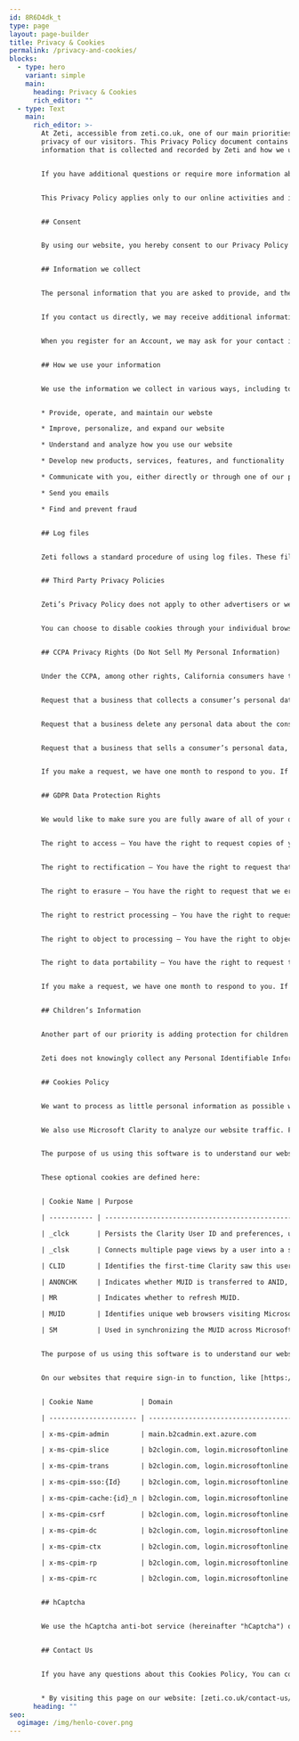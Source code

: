 ```yaml
---
id: 8R6D4dk_t
type: page
layout: page-builder
title: Privacy & Cookies
permalink: /privacy-and-cookies/
blocks:
  - type: hero
    variant: simple
    main:
      heading: Privacy & Cookies
      rich_editor: ""
  - type: Text
    main:
      rich_editor: >-
        At Zeti, accessible from zeti.co.uk, one of our main priorities is the
        privacy of our visitors. This Privacy Policy document contains types of
        information that is collected and recorded by Zeti and how we use it.


        If you have additional questions or require more information about our Privacy Policy, do not hesitate to contact us.


        This Privacy Policy applies only to our online activities and is valid for visitors to our website with regards to the information that they shared and/or collect in Zeti. This policy is not applicable to any information collected offline or via channels other than this website.


        ## Consent


        By using our website, you hereby consent to our Privacy Policy and agree to its terms.


        ## Information we collect


        The personal information that you are asked to provide, and the reasons why you are asked to provide it, will be made clear to you at the point we ask you to provide your personal information.


        If you contact us directly, we may receive additional information about you such as your name, email address, phone number, the contents of the message and/or attachments you may send us, and any other information you may choose to provide.


        When you register for an Account, we may ask for your contact information, including items such as name, company name, address, email address, and telephone number.


        ## How we use your information


        We use the information we collect in various ways, including to:


        * Provide, operate, and maintain our webste

        * Improve, personalize, and expand our website

        * Understand and analyze how you use our website

        * Develop new products, services, features, and functionality

        * Communicate with you, either directly or through one of our partners, including for customer service, to provide you with updates and other information relating to the webste, and for marketing and promotional purposes

        * Send you emails

        * Find and prevent fraud


        ## Log files


        Zeti follows a standard procedure of using log files. These files log visitors when they visit websites. All hosting companies do this and a part of hosting services’ analytics. The information collected by log files include internet protocol (IP) addresses, browser type, Internet Service Provider (ISP), date and time stamp, referring/exit pages, and possibly the number of clicks. These are not linked to any information that is personally identifiable. The purpose of the information is for analyzing trends, administering the site, tracking users’ movement on the website, and gathering demographic information


        ## Third Party Privacy Policies


        Zeti’s Privacy Policy does not apply to other advertisers or websites. Thus, we are advising you to consult the respective Privacy Policies of these third-party ad servers for more detailed information. It may include their practices and instructions about how to opt-out of certain options.


        You can choose to disable cookies through your individual browser options. To know more detailed information about cookie management with specific web browsers, it can be found at the browsers’ respective websites.


        ## CCPA Privacy Rights (Do Not Sell My Personal Information)


        Under the CCPA, among other rights, California consumers have the right to:


        Request that a business that collects a consumer’s personal data disclose the categories and specific pieces of personal data that a business has collected about consumers.


        Request that a business delete any personal data about the consumer that a business has collected.


        Request that a business that sells a consumer’s personal data, not sell the consumer’s personal data.


        If you make a request, we have one month to respond to you. If you would like to exercise any of these rights, please contact us.


        ## GDPR Data Protection Rights


        We would like to make sure you are fully aware of all of your data protection rights. Every user is entitled to the following:


        The right to access – You have the right to request copies of your personal data. We may charge you a small fee for this service.


        The right to rectification – You have the right to request that we correct any information you believe is inaccurate. You also have the right to request that we complete the information you believe is incomplete.


        The right to erasure – You have the right to request that we erase your personal data, under certain conditions.


        The right to restrict processing – You have the right to request that we restrict the processing of your personal data, under certain conditions.


        The right to object to processing – You have the right to object to our processing of your personal data, under certain conditions.


        The right to data portability – You have the right to request that we transfer the data that we have collected to another organization, or directly to you, under certain conditions.


        If you make a request, we have one month to respond to you. If you would like to exercise any of these rights, please contact us.


        ## Children’s Information


        Another part of our priority is adding protection for children while using the internet. We encourage parents and guardians to observe, participate in, and/or monitor and guide their online activity.


        Zeti does not knowingly collect any Personal Identifiable Information from children under the age of 13. If you think that your child provided this kind of information on our website, we strongly encourage you to contact us immediately and we will do our best efforts to promptly remove such information from our records.


        ## Cookies Policy


        We want to process as little personal information as possible when you use our website. That's why we've chosen Fathom Analytics for our website analytics, which doesn't use cookies and complies with the GDPR, ePrivacy (including PECR), COPPA and CCPA. Using this privacy-friendly website analytics software, your IP address is only briefly processed, and we (running this website) have no way of identifying you. As per the CCPA, your personal information is de-identified. You can read more about this on Fathom Analytics' website.


        We also use Microsoft Clarity to analyze our website traffic. For this service to work most effectively it requires cookies - these are the only optional cookies that we request across our websites. For information on Microsoft Clarity's Privacy Policy, you can view it here: <https://clarity.microsoft.com/terms>


        The purpose of us using this software is to understand our website traffic in the most privacy-friendly way possible so that we can continually improve our website and business. The lawful basis as per the GDPR is "f); where our legitimate interests are to improve our website and business continually."


        These optional cookies are defined here:


        | Cookie Name | Purpose                                                                                                                                                                                     | Value Passed    |

        | ----------- | ------------------------------------------------------------------------------------------------------------------------------------------------------------------------------------------- | --------------- |

        | _clck       | Persists the Clarity User ID and preferences, unique to that site, on the browser. This ensures that behavior in subsequent visits to the same site will be attributed to the same user ID. | String          |

        | _clsk       | Connects multiple page views by a user into a single Clarity session recording.                                                                                                             | String          |

        | CLID        | Identifies the first-time Clarity saw this user on any site using Clarity.                                                                                                                  | String          |

        | ANONCHK     | Indicates whether MUID is transferred to ANID, a cookie used for advertising. Clarity doesn't use ANID and so this is always set to 0.                                                      | Flag            |

        | MR          | Indicates whether to refresh MUID.                                                                                                                                                          | Flag            |

        | MUID        | Identifies unique web browsers visiting Microsoft sites. These cookies are used for advertising, site analytics, and other operational purposes.                                            | GUID            |

        | SM          | Used in synchronizing the MUID across Microsoft domains.                                                                                                                                    | Character Flags |


        The purpose of us using this software is to understand our website traffic in the most privacy-friendly way possible so that we can continually improve our website and business. The lawful basis as per the GDPR is "f); where our legitimate interests are to improve our website and business continually." As per the explanation, no personal data is stored over time.


        On our websites that require sign-in to function, like [https://investor.zeti.co.uk](https://investor.zeti.co.uk/), we do use cookies as these are essential to being able to provide login through our provider Microsoft AAD B2C. These are the following:


        | Cookie Name            | Domain                                                  | Expiration                                        | Purpose                                                                                                               |

        | ---------------------- | ------------------------------------------------------- | ------------------------------------------------- | --------------------------------------------------------------------------------------------------------------------- |

        | x-ms-cpim-admin        | main.b2cadmin.ext.azure.com                             | End Of browser session                            | Holds user membership data across tenants. The tenants a user is a member of and level of membership (Admin or User). |

        | x-ms-cpim-slice        | b2clogin.com, login.microsoftonline.com, branded domain | End Of browser session                            | Used to route requests to the appropriate production instance.                                                        |

        | x-ms-cpim-trans        | b2clogin.com, login.microsoftonline.com, branded domain | End Of browser session                            | Used for tracking the transactions (number of authentication requests to Azure AD B2C) and the current transaction.   |

        | x-ms-cpim-sso:{Id}     | b2clogin.com, login.microsoftonline.com, branded domain | End Of browser session                            | Used for maintaining the SSO session. This cookie is set as persistent, when Keep Me Signed In is enabled.            |

        | x-ms-cpim-cache:{id}_n | b2clogin.com, login.microsoftonline.com, branded domain | End Of browser session, successful authentication | Used for maintaining the request state.                                                                               |

        | x-ms-cpim-csrf         | b2clogin.com, login.microsoftonline.com, branded domain | End Of browser session                            | Cross-Site Request Forgery token used for CRSF protection.                                                            |

        | x-ms-cpim-dc           | b2clogin.com, login.microsoftonline.com, branded domain | End Of browser session                            | Used for Azure AD B2C network routing.                                                                                |

        | x-ms-cpim-ctx          | b2clogin.com, login.microsoftonline.com, branded domain | End Of browser session                            | Context                                                                                                               |

        | x-ms-cpim-rp           | b2clogin.com, login.microsoftonline.com, branded domain | End Of browser session                            | Used for storing membership data for the resource provider tenant.                                                    |

        | x-ms-cpim-rc           | b2clogin.com, login.microsoftonline.com, branded domain | End Of browser session                            | Used for storing the relay cookie.                                                                                    |


        ## hCaptcha


        We use the hCaptcha anti-bot service (hereinafter "hCaptcha") on our website. This service is provided by Intuition Machines, Inc., a Delaware US Corporation ("IMI"). hCaptcha is used to check whether the data entered on our website (such as on a login page or contact form) has been entered by a human or by an automated program. To do this, hCaptcha analyzes the behavior of the website or mobile app visitor based on various characteristics. This analysis starts automatically as soon as the website or mobile app visitor enters a part of the website or app with hCaptcha enabled. For the analysis, hCaptcha evaluates various information (e.g. IP address, how long the visitor has been on the website or app, or mouse movements made by the user). The data collected during the analysis will be forwarded to IMI. hCaptcha analysis in the "invisible mode" may take place completely in the background. Website or app visitors are not advised that such an analysis is taking place if the user is not shown a challenge. Data processing is based on Art. 6(1)(f) of the GDPR (DSGVO): the website or mobile app operator has a legitimate interest in protecting its site from abusive automated crawling and spam. IMI acts as a "data processor" acting on behalf of its customers as defined under the GDPR, and a "service provider" for the purposes of the California Consumer Privacy Act (CCPA). For more information about hCaptcha and IMI's privacy policy and terms of use, please visit the following links: <https://www.hcaptcha.com/privacy> and <https://www.hcaptcha.com/terms>.


        ## Contact Us


        If you have any questions about this Cookies Policy, You can contact us:


        * By visiting this page on our website: [zeti.co.uk/contact-us/](https://zeti.co.uk/contact-us/)
      heading: ""
seo:
  ogimage: /img/henlo-cover.png
---
```

